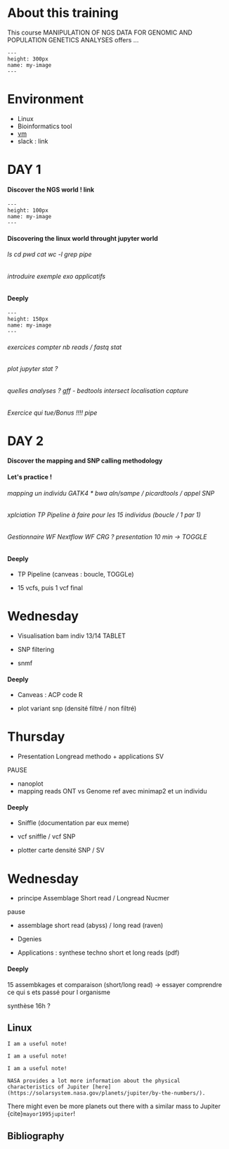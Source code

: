 # About this training

This course MANIPULATION OF NGS DATA FOR GENOMIC AND POPULATION GENETICS ANALYSES offers ...

```{figure} https://www.transmittingscience.com/wp-content/uploads/2019/09/Manipulation-of-NGS-Data-for-Genomic-and-Population-Genetics-Analyses-300x300.jpg
---
height: 300px
name: my-image
---
```

# Environment

* Linux 
* Bioinformatics tool 
* [vm](https://biosphere.france-bioinformatique.fr)
* slack : link


# DAY 1 

#### Discover the NGS world ! __link__

```{figure}  https://lh3.googleusercontent.com/proxy/1rPwglBhZPOjyZDv_HOvsDuZBBlHTXOj064R8O06vycCmluJzzlkSoEfiD2KPZBDuKeKQYk2XBnA02BrG0mKuqOe1qeyfaMgihpNTwk
---
height: 100px
name: my-image
---
```

#### Discovering the linux world throught jupyter world
###### ls cd pwd cat wc -l grep pipe
###### introduire exemple exo applicatifs

#### Deeply

```{figure} https://www.potentialplusuk.org/wp-content/uploads/2020/07/Homework.jpeg
---
height: 150px
name: my-image
---
```


###### exercices compter nb reads / fastq stat

###### plot jupyter stat ?

###### quelles analyses ? gff - bedtools intersect localisation capture

###### Exercice qui tue/Bonus !!!! pipe


# DAY 2

#### Discover the mapping and SNP calling methodology

#### Let's practice !

###### mapping un individu GATK4 * bwa aln/sampe / picardtools / appel SNP

###### xplciation TP Pipeline à faire pour les 15 individus (boucle / 1 par 1)

###### Gestionnaire WF Nextflow WF CRG ? presentation 10 min -> TOGGLE

#### Deeply

* TP Pipeline (canveas : boucle, TOGGLe)

* 15 vcfs, puis 1 vcf final


# Wednesday 

* Visualisation bam indiv 13/14 TABLET

* SNP filtering

* snmf

#### Deeply

* Canveas : ACP code R

* plot variant snp (densité filtré / non filtré)



# Thursday 

* Presentation Longread methodo + applications SV

PAUSE

* nanoplot
* mapping reads ONT vs Genome ref avec minimap2 et un individu

#### Deeply 

* Sniffle (documentation par eux meme)

* vcf sniffle / vcf SNP

* plotter carte densité SNP / SV



# Wednesday

* principe Assemblage Short read / Longread Nucmer

pause

* assemblage short read (abyss) / long read (raven)

* Dgenies

* Applications : synthese techno short et long reads (pdf)

#### Deeply

15 assembkages et comparaison (short/long read) -> essayer comprendre ce qui s ets passé pour l organisme

synthèse 16h ?




## Linux

```{note}
I am a useful note!
```

```{tip}
I am a useful note!
```

```{warning}
I am a useful note!
```

```{hint}
NASA provides a lot more information about the physical characteristics of Jupiter [here](https://solarsystem.nasa.gov/planets/jupiter/by-the-numbers/).
```


There might even be more planets out there with a similar mass to Jupiter {cite}`mayor1995jupiter`!

## Bibliography

```{bibliography} references.bib
```